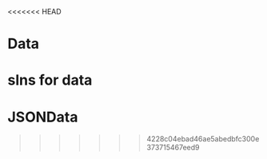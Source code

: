 <<<<<<< HEAD
# Data
slns for data
=======
# JSONData
>>>>>>> 4228c04ebad46ae5abedbfc300e373715467eed9
